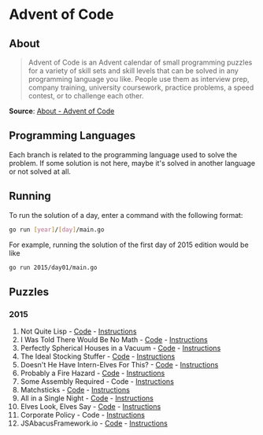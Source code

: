 # Advent of Code

## About

> Advent of Code is an Advent calendar of small programming puzzles for a
> variety of skill sets and skill levels that can be solved in any programming
> language you like. People use them as interview prep, company training,
> university coursework, practice problems, a speed contest, or to challenge
> each other.

**Source**: [About - Advent of Code](https://adventofcode.com/2024/about)

## Programming Languages

Each branch is related to the programming language used to solve the problem. If
some solution is not here, maybe it's solved in another language or not solved
at all.

## Running

To run the solution of a day, enter a command with the following format:

```bash
go run [year]/[day]/main.go
```

For example, running the solution of the first day of 2015 edition would be like

```bash
go run 2015/day01/main.go
```

## Puzzles

### 2015

1. Not Quite Lisp - [Code](2015/day01/main.go) -
   [Instructions](https://adventofcode.com/2015/day/1)
2. I Was Told There Would Be No Math - [Code](2015/day02/main.go) -
   [Instructions](https://adventofcode.com/2015/day/2)
3. Perfectly Spherical Houses in a Vacuum - [Code](2015/day03/main.go) -
   [Instructions](https://adventofcode.com/2015/day/3)
4. The Ideal Stocking Stuffer - [Code](2015/day04/main.go) -
   [Instructions](https://adventofcode.com/2015/day/4)
5. Doesn't He Have Intern-Elves For This? - [Code](2015/day05/main.go) -
   [Instructions](https://adventofcode.com/2015/day/5)
6. Probably a Fire Hazard - [Code](2015/day06/main.go) -
   [Instructions](https://adventofcode.com/2015/day/6)
7. Some Assembly Required - Code -
   [Instructions](https://adventofcode.com/2015/day/7)
8. Matchsticks - [Code](2015/day08/main.go) -
   [Instructions](https://adventofcode.com/2015/day/8)
9. All in a Single Night - [Code](2015/day09/main.go) -
   [Instructions](https://adventofcode.com/2015/day/9)
10. Elves Look, Elves Say - [Code](2015/day10/main.go) -
    [Instructions](https://adventofcode.com/2015/day/10)
11. Corporate Policy - Code -
    [Instructions](https://adventofcode.com/2015/day/11)
12. JSAbacusFramework.io - [Code](2015/day12/main.go) -
    [Instructions](https://adventofcode.com/2015/day/12)
